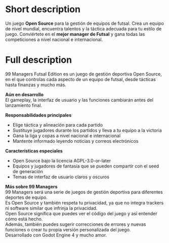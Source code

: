 # Short description
Un juego **Open Source** para la gestión de equipos de futsal. 
Crea un equipo de nivel mundial, encuentra talentos y la táctica adecuada para tu estilo de juego. 
Conviértete en el **mejor manager de Futsal** y gana todas las competiciones a nivel nacional e internacional.

# Full description
99 Managers Futsal Edition es un juego de gestión deportiva Open Source, 
en el que controlas cada aspecto de un equipo de futsal, 
desde tácticas hasta finanzas y mucho más.

**Aún en desarrollo**  
El gameplay, la interfaz de usuario y las funciones cambiarán antes del lanzamiento final.

**Responsabilidades principales**  
- Elige táctica y alineación para cada partido  
- Sustituye jugadores durante los partidos y lleva a tu equipo a la victoria  
- Gana la liga y copas a nivel nacional e internacional  
- Mantente informado leyendo noticias y correos electrónicos

**Características especiales**  
- Open Source bajo la licencia AGPL-3.0-or-later  
- Equipos y jugadores de fantasía que se pueden compartir con el seed de generación  
- Temas de interfaz de usuario claros y oscuros  

**Más sobre 99 Managers**  
99 Managers será una serie de juegos de gestión deportiva para diferentes deportes de equipo.  
Es Open Source y también respeta tu privacidad, ya que no integra trackers ni software similar que infrinja la privacidad.  
Open Source significa que puedes ver el código del juego y así entender cómo está hecho.  
Además, también puedes sugerir correcciones de errores y nuevas funciones o crear tu propia versión personalizada del juego.  
Desarrollado con Godot Engine 4 y mucho amor.
